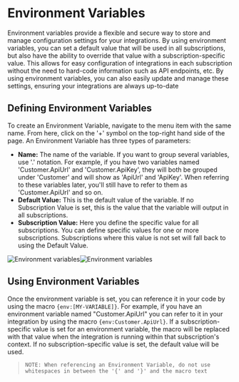 # Environment Variables

Environment variables provide a flexible and secure way to store and manage configuration settings for your integrations. By using environment variables, you can set a default value that will be used in all subscriptions, but also have the ability to override that value with a subscription-specific value. This allows for easy configuration of integrations in each subscription without the need to hard-code information such as API endpoints, etc. By using environment variables, you can also easily update and manage these settings, ensuring your integrations are always up-to-date

## Defining Environment Variables

To create an Environment Variable, navigate to the menu item with the same name. From here, click on the '+' symbol on the top-right hand side of the page. An Environment Variable has three types of parameters:

- **Name:** The name of the variable. If you want to group several variables, use '.' notation. For example, if you have two variables named 'Customer.ApiUrl' and 'Customer.ApiKey', they will both be grouped under 'Customer' and will show as 'ApiUrl' and 'ApiKey'. When referring to these variables later, you'll still have to refer to them as 'Customer.ApiUrl' and so on.
- **Default Value:** This is the default value of the variable. If no Subscription Value is set, this is the value that the variable will output in all subscriptions.
- **Subscription Value:** Here you define the specific value for all subscriptions. You can define specific values for one or more subscriptions. Subscriptions where this value is not set will fall back to using the Default Value.

![Environment variables](https://cmhpictsa.blob.core.windows.net/pictures/variable-details-light.webp?sv=2021-08-06&st=2023-01-17T07%3A57%3A01Z&se=2099-01-18T07%3A57%3A00Z&sr=b&sp=r&sig=75qn57%2BcGTnDFPRoS0Y6qp4%2FNpdOcYHpK9DUOHF4Ezc%3D#light-only)![Environment variables](https://cmhpictsa.blob.core.windows.net/pictures/variable-details-dark.webp?sv=2021-08-06&st=2023-01-17T07%3A56%3A43Z&se=2099-01-18T07%3A56%3A00Z&sr=b&sp=r&sig=WrNmHDbo5QdRKIKTIs1aGhF9pzAwYOrUYf8jMajgUJk%3D#dark-only)

## Using Environment Variables

Once the environment variable is set, you can reference it in your code by using the macro `{env:[MY-VARIABLE]}`.
For example, if you have an environment variable named "Customer.ApiUrl" you can refer to it in your integration by using the macro `{env:Customer.ApiUrl}`. If a subscription-specific value is set for an environment variable, the macro will be replaced with that value when the integration is running within that subscription's context. If no subscription-specific value is set, the default value will be used.

>`NOTE: When referencing an Environment Variable, do not use whitespaces in between the '{' and '}' and the macro text`